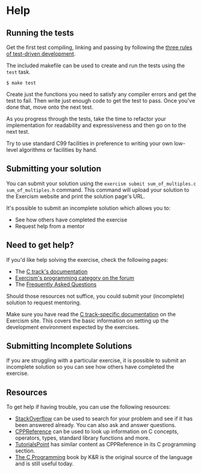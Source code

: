 # Help

## Running the tests

Get the first test compiling, linking and passing by following the [three rules of test-driven development][3-tdd-rules].

The included makefile can be used to create and run the tests using the `test` task.

```console
$ make test
```

Create just the functions you need to satisfy any compiler errors and get the test to fail.
Then write just enough code to get the test to pass.
Once you've done that, move onto the next test.

As you progress through the tests, take the time to refactor your implementation for readability and expressiveness and then go on to the next test.

Try to use standard C99 facilities in preference to writing your own low-level algorithms or facilities by hand.

[3-tdd-rules]: https://blog.cleancoder.com/uncle-bob/2014/12/17/TheCyclesOfTDD.html

## Submitting your solution

You can submit your solution using the `exercism submit sum_of_multiples.c sum_of_multiples.h` command.
This command will upload your solution to the Exercism website and print the solution page's URL.

It's possible to submit an incomplete solution which allows you to:

- See how others have completed the exercise
- Request help from a mentor

## Need to get help?

If you'd like help solving the exercise, check the following pages:

- The [C track's documentation](https://exercism.org/docs/tracks/c)
- [Exercism's programming category on the forum](https://forum.exercism.org/c/programming/5)
- The [Frequently Asked Questions](https://exercism.org/docs/using/faqs)

Should those resources not suffice, you could submit your (incomplete) solution to request mentoring.

Make sure you have read the [C track-specific documentation][c-track] on the Exercism site.
This covers the basic information on setting up the development environment expected by the exercises.

## Submitting Incomplete Solutions

If you are struggling with a particular exercise, it is possible to submit an incomplete solution so you can see how others have completed the exercise.

## Resources

To get help if having trouble, you can use the following resources:

- [StackOverflow][] can be used to search for your problem and see if it has been answered already. You can also ask and answer questions.
- [CPPReference][] can be used to look up information on C concepts, operators, types, standard library functions and more.
- [TutorialsPoint][] has similar content as CPPReference in its C programming section.
- [The C Programming][K&R] book by K&R is the original source of the language and is still useful today.

[c-track]: https://exercism.org/docs/tracks/c
[stackoverflow]: http://stackoverflow.com/questions/tagged/c
[cppreference]: https://en.cppreference.com/w/c
[tutorialspoint]: https://www.tutorialspoint.com/cprogramming/
[K&R]: https://www.amazon.com/Programming-Language-2nd-Brian-Kernighan/dp/0131103628/